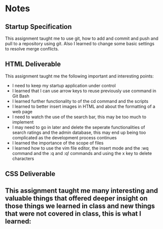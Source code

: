 # Notes

## Startup Specification
This assignment taught me to use git, how to add and commit and push and pull to a repository using git. Also I learned to change some basic settings to resolve merge conflicts.

## HTML Deliverable
This assignment taught me the following important and interesting points:
- I need to keep my startup application under control
- I learned that I can use arrow keys to reuse previously use command in Git Bash 
- I learned further functionality to of the cd command and the scripts
- I learned to better insert images in HTML and about the formatting of a web page
- I need to watch the use of the search bar, this may be too much to implement
- I may need to go in later and delete the seperate functionalities of search ratings and the admin database, this may end up being too complicated as the development process continues
- I learned the importance of the scope of files
- I learned how to use the vim file editor, the insert mode and the :wq command and the :q and :q! commands and using the x key to delete characters

## CSS Deliverable
This assignment taught me many interesting and valuable things that offered deeper insight on those things we learned in class and new things that were not covered in class, this is what I learned:
- 